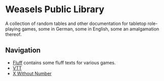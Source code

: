 # Weasels Public Library

A collection of random tables and other documentation for tabletop role-playing games, some in German, some in English, some an amalgamation thereof.

## Navigation

- [Fluff](./docs/Fluff/fluff-index.md) contains some fluff texts for various games.
- [VTT](./docs/VTT/vtt-index.md)
- [X Without Number](./docs/X%20Without%20Number/x-without-number-index.md)
